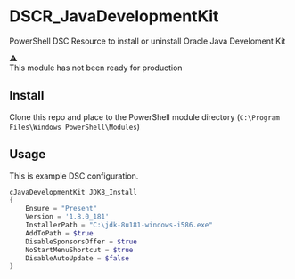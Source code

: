 # DSCR_JavaDevelopmentKit

PowerShell DSC Resource to install or uninstall Oracle Java Develoment Kit

:warning:  
This module has not been ready for production

## Install
Clone this repo and place to the PowerShell module directory (`C:\Program Files\Windows PowerShell\Modules`)  

## Usage
This is example DSC configuration.

```PowerShell
cJavaDevelopmentKit JDK8_Install
{
    Ensure = "Present"
    Version = '1.8.0_181'
    InstallerPath = "C:\jdk-8u181-windows-i586.exe"
    AddToPath = $true
    DisableSponsorsOffer = $true
    NoStartMenuShortcut = $true
    DisableAutoUpdate = $false
}
```
